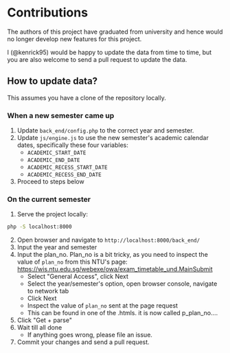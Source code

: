 # Contributions

The authors of this project have graduated from university and hence would no longer develop new features for this project.

I (@kenrick95) would be happy to update the data from time to time, but you are also welcome to send a pull request to update the data.

## How to update data?

This assumes you have a clone of the repository locally.

### When a new semester came up

1. Update `back_end/config.php` to the correct year and semester.
2. Update `js/engine.js` to use the new semester's academic calendar dates, specifically these four variables:
   - `ACADEMIC_START_DATE`
   - `ACADEMIC_END_DATE`
   - `ACADEMIC_RECESS_START_DATE`
   - `ACADEMIC_RECESS_END_DATE`
3. Proceed to steps below

### On the current semester

1. Serve the project locally:
  ```sh
  php -S localhost:8000
  ```
2. Open browser and navigate to `http://localhost:8000/back_end/`
3. Input the year and semester
4. Input the plan_no. Plan_no is a bit tricky, as you need to inspect the value of `plan_no` from this NTU's page: https://wis.ntu.edu.sg/webexe/owa/exam_timetable_und.MainSubmit
   - Select "General Access", click Next
   - Select the year/semester's option, open browser console, navigate to network tab
   - Click Next
   - Inspect the value of `plan_no` sent at the page request
   - This can be found in one of the .htmls. it is now called p_plan_no....
5. Click "Get + parse"
6. Wait till all done
   - If anything goes wrong, please file an issue.
7. Commit your changes and send a pull request.
